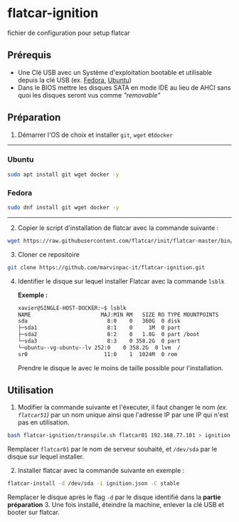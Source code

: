 # flatcar-ignition
fichier de configuration pour setup flatcar

## Prérequis
- Une Clé USB avec un Système d'exploitation bootable et utilisable depuis la clé USB (ex. [Fedora](https://www.fedoraproject.org/workstation/), [Ubuntu](https://ubuntu.com/download/desktop))
- Dans le BIOS mettre les disques SATA en mode IDE au lieu de AHCI sans quoi les disques seront vus comme *"removable"*


## Préparation
1. Démarrer l'OS de choix et installer `git`, `wget` et`docker`

---

### Ubuntu
```bash
sudo apt install git wget docker -y
```

### Fedora
```bash
sudo dnf install git wget docker -y
```

---

2. Copier le script d'installation de flatcar avec la commande suivante :
```bash
wget https://raw.githubusercontent.com/flatcar/init/flatcar-master/bin/flatcar-install > flatcar-install.sh
```
3. Cloner ce repositoire
```bash
git clone https://github.com/marvinpac-it/flatcar-ignition.git
```
4. Identifier le disque sur lequel installer Flatcar avec la commande `lsblk`

    **Exemple :**
    ```bash
    xavier@SINGLE-HOST-DOCKER:~$ lsblk 
    NAME                      MAJ:MIN RM   SIZE RO TYPE MOUNTPOINTS
    sda                         8:0    0   360G  0 disk 
    ├─sda1                      8:1    0     1M  0 part 
    ├─sda2                      8:2    0   1.8G  0 part /boot
    └─sda3                      8:3    0 358.2G  0 part 
    └─ubuntu--vg-ubuntu--lv 252:0    0 358.2G  0 lvm  /
    sr0                        11:0    1  1024M  0 rom  
    ```
    Prendre le disque le avec le moins de taille possible pour l'installation. 
## Utilisation
1. Modifier la commande suivante et l'éxecuter, il faut changer le nom *(ex. `flatcar51`)* par un nom unique ainsi que l'adresse IP par une IP qui n'est pas en utilisation.
```bash
bash flatcar-ignition/transpile.sh flatcar01 192.168.77.101 > ignition.json
```
Remplacer `flatcar01` par le nom de serveur souhaité, et `/dev/sda` par le disque sur lequel installer.

2. Installer flatcar avec la commande suivante en exemple :
```bash
flatcar-install -d /dev/sda -i ignition.json -C stable
```
Remplacer le disque après le flag `-d` par le disque identifié dans la **partie préparation**
3. Une fois installé, éteindre la machine, enlever la clé USB et booter sur flatcar.

